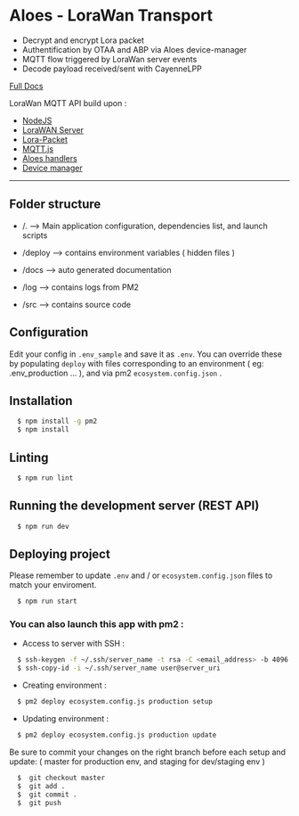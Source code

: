 # Aloes - LoraWan Transport

- Decrypt and encrypt Lora packet
- Authentification by OTAA and ABP via Aloes device-manager
- MQTT flow triggered by LoraWan server events
- Decode payload received/sent with CayenneLPP

[Full Docs](https://aloes.frama.io/lorawan-transport/)

LoraWan MQTT API build upon :

- [NodeJS](https://nodejs.org/en/)
- [LoraWAN Server](https://github.com/ioberry/LoraWAN-Server)
- [Lora-Packet](https://github.com/anthonykirby/lora-packet)
- [MQTT.js](https://github.com/mqttjs)
- [Aloes handlers](https://www.npmjs.com/package/aloes-handlers)
- [Device manager](https://framagit.org/getlarge/device-manager)

---

## Folder structure

- /. --> Main application configuration, dependencies list, and launch scripts

- /deploy --> contains environment variables ( hidden files )

- /docs --> auto generated documentation

- /log --> contains logs from PM2

- /src --> contains source code

## Configuration

Edit your config in `.env_sample` and save it as `.env`.
You can override these by populating `deploy` with files corresponding to an environment ( eg: .env_production ... ), and via pm2 `ecosystem.config.json` .

## Installation

```bash
  $ npm install -g pm2
  $ npm install
```

## Linting

```bash
  $ npm run lint
```

## Running the development server (REST API)

```bash
  $ npm run dev
```

## Deploying project

Please remember to update `.env` and / or `ecosystem.config.json` files to match your enviroment.

```bash
  $ npm run start
```

### You can also launch this app with pm2 :

- Access to server with SSH :

```bash
  $ ssh-keygen -f ~/.ssh/server_name -t rsa -C <email_address> -b 4096
  $ ssh-copy-id -i ~/.ssh/server_name user@server_uri
```

- Creating environment :

```bash
  $ pm2 deploy ecosystem.config.js production setup
```

- Updating environment :

```bash
  $ pm2 deploy ecosystem.config.js production update
```

Be sure to commit your changes on the right branch before each setup and update: ( master for production env, and staging for dev/staging env )

```bash
  $  git checkout master
  $  git add .
  $  git commit .
  $  git push
```
